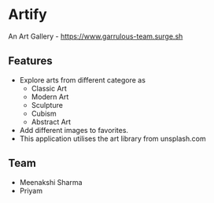 # Artify
An Art Gallery - https://www.garrulous-team.surge.sh

## Features
* Explore arts from different categore as
  * Classic Art
  * Modern Art
  * Sculpture
  * Cubism
  * Abstract Art
* Add different images to favorites.
* This application utilises the art library from unsplash.com

## Team
* Meenakshi Sharma
* Priyam
